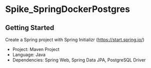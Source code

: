 # Spike_SpringDockerPostgres

## Getting Started

Create a Spring project with Spring Initializr (https://start.spring.io/)
* Project: Maven Project
* Language: Java
* Dependencies: Spring Web, Spring Data JPA, PostgreSQL Driver




